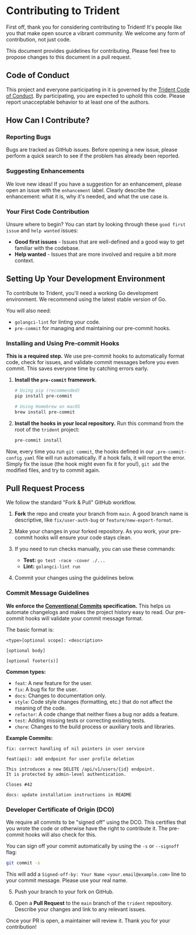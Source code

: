 # Contributing to Trident

First off, thank you for considering contributing to Trident! It's people like you that make open source a vibrant community. We welcome any form of contribution, not just code.

This document provides guidelines for contributing. Please feel free to propose changes to this document in a pull request.

## Code of Conduct

This project and everyone participating in it is governed by the [Trident Code of Conduct](CODE_OF_CONDUCT.md). By participating, you are expected to uphold this code. Please report unacceptable behavior to at least one of the authors.

## How Can I Contribute?

### Reporting Bugs

Bugs are tracked as GitHub issues. Before opening a new issue, please perform a quick search to see if the problem has already been reported.

### Suggesting Enhancements

We love new ideas! If you have a suggestion for an enhancement, please open an issue with the `enhancement` label. Clearly describe the enhancement: what it is, why it's needed, and what the use case is.

### Your First Code Contribution

Unsure where to begin? You can start by looking through these `good first issue` and `help wanted` issues:

*   **Good first issues** - Issues that are well-defined and a good way to get familiar with the codebase.
*   **Help wanted** - Issues that are more involved and require a bit more context.

## Setting Up Your Development Environment

To contribute to Trident, you'll need a working Go development environment. We recommend using the latest stable version of Go.

You will also need:
*   `golangci-lint` for linting your code.
*   `pre-commit` for managing and maintaining our pre-commit hooks.

### Installing and Using Pre-commit Hooks

**This is a required step.** We use pre-commit hooks to automatically format code, check for issues, and validate commit messages before you even commit. This saves everyone time by catching errors early.

1.  **Install the `pre-commit` framework.**
    ```bash
    # Using pip (recommended)
    pip install pre-commit

    # Using Homebrew on macOS
    brew install pre-commit
    ```

2.  **Install the hooks in your local repository.** Run this command from the root of the `trident` project:
    ```bash
    pre-commit install
    ```

Now, every time you run `git commit`, the hooks defined in our `.pre-commit-config.yaml` file will run automatically. If a hook fails, it will report the error. Simply fix the issue (the hook might even fix it for you!), `git add` the modified files, and try to commit again.

## Pull Request Process

We follow the standard "Fork & Pull" GitHub workflow.

1.  **Fork** the repo and create your branch from `main`. A good branch name is descriptive, like `fix/user-auth-bug` or `feature/new-export-format`.

2.  Make your changes in your forked repository. As you work, your pre-commit hooks will ensure your code stays clean.

3.  If you need to run checks manually, you can use these commands:
    *   **Test:** `go test -race -cover ./...`
    *   **Lint:** `golangci-lint run`

4.  Commit your changes using the guidelines below.

### Commit Message Guidelines

**We enforce the [Conventional Commits](https://www.conventionalcommits.org/en/v1.0.0/) specification.** This helps us automate changelogs and makes the project history easy to read. Our pre-commit hooks will validate your commit message format.

The basic format is:
```
<type>[optional scope]: <description>

[optional body]

[optional footer(s)]
```

**Common types:**
*   `feat`: A new feature for the user.
*   `fix`: A bug fix for the user.
*   `docs`: Changes to documentation only.
*   `style`: Code style changes (formatting, etc.) that do not affect the meaning of the code.
*   `refactor`: A code change that neither fixes a bug nor adds a feature.
*   `test`: Adding missing tests or correcting existing tests.
*   `chore`: Changes to the build process or auxiliary tools and libraries.

**Example Commits:**
```
fix: correct handling of nil pointers in user service
```
```
feat(api): add endpoint for user profile deletion

This introduces a new DELETE /api/v1/users/{id} endpoint.
It is protected by admin-level authentication.

Closes #42
```
```
docs: update installation instructions in README
```

### Developer Certificate of Origin (DCO)

We require all commits to be "signed off" using the DCO. This certifies that you wrote the code or otherwise have the right to contribute it. The pre-commit hooks will also check for this.

You can sign off your commit automatically by using the `-s` or `--signoff` flag:
```bash
git commit -s
```
This will add a `Signed-off-by: Your Name <your.email@example.com>` line to your commit message. Please use your real name.

5.  Push your branch to your fork on GitHub.

6.  Open a **Pull Request** to the `main` branch of the `trident` repository. Describe your changes and link to any relevant issues.

Once your PR is open, a maintainer will review it. Thank you for your contribution!

